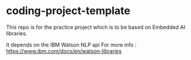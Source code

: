 # coding-project-template
This repo is for the practice project which is to be based on Embedded AI libraries. 

It depends on the IBM Watson NLP api
For more info : https://www.ibm.com/docs/en/watson-libraries
